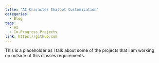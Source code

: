 ```yaml
---
title: "AI Character Chatbot Customization"
categories:
  - Blog
tags:
  - AI
  - In-Progress Projects
link: https://github.com
---
```


This is a placeholder as I talk about some of the projects that I am working on outside of this classes requirements. 
